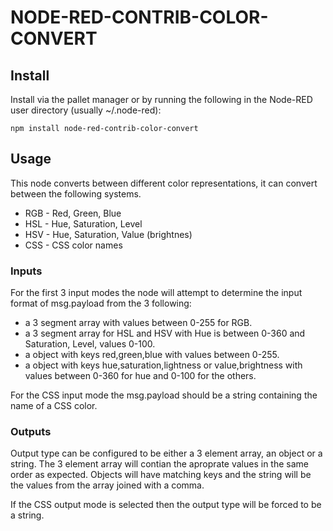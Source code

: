 # NODE-RED-CONTRIB-COLOR-CONVERT

## Install

Install via the pallet manager or by running the following in the Node-RED user directory 
(usually ~/.node-red):

`npm install node-red-contrib-color-convert`

## Usage

This node converts between different color representations, it can convert between the following systems.

 - RGB - Red, Green, Blue
 - HSL - Hue, Saturation, Level
 - HSV - Hue, Saturation, Value (brightnes)
 - CSS - CSS color names

### Inputs

For the first 3 input modes the node will attempt to determine the input format of msg.payload from the 3 following:

 - a 3 segment array with values between 0-255 for RGB.
 - a 3 segment array for HSL and HSV with Hue is between 0-360 and Saturation, Level, values 0-100.
 - a object with keys red,green,blue with values between 0-255.
 - a object with keys hue,saturation,lightness or value,brightness with values between 0-360 for hue and 0-100 for the others.

For the CSS input mode the msg.payload should be a string containing the name of a CSS color.

### Outputs

Output type can be configured to be either a 3 element array, an object or a string. The 3 element array will contian the 
aproprate values in the same order as expected. Objects will have matching keys and the string will be the values from the 
array joined with a comma.

If the CSS output mode is selected then the output type will be forced to be a string.